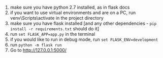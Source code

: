 1. make sure you have python 2.7 installed, as in flask docs
2. if you want to use virtual environments and are on a PC, run venv\Scripts\activate in the project directory
3. make sure you have flask installed [and any other dependencies - `pip install -r requirements.txt` should do it]
3. run `set FLASK_APP=app.py` in the terminal
4. if you would like to run in debug mode, run `set FLASK_ENV=development`
4. run `python -m flask run`
5. Go to http://127.0.0.1:5000/
